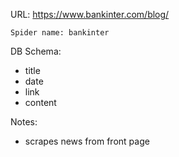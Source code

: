 URL: https://www.bankinter.com/blog/

    Spider name: bankinter

DB Schema:
- title
- date
- link
- content

Notes:
- scrapes news from front page